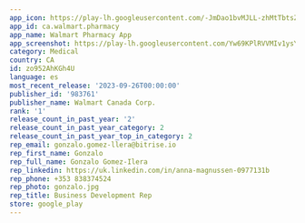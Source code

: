 ```yaml
---
app_icon: https://play-lh.googleusercontent.com/-JmDao1bvMJLL-zhMtTbtsZiba8_wjeUh5OZJ5rZsfKmEf32vU2twW2_Pt-MLygJ14I
app_id: ca.walmart.pharmacy
app_name: Walmart Pharmacy App
app_screenshot: https://play-lh.googleusercontent.com/Yw69KPlRVVMIv1ysYQXIXHhYi2mKAS_T74BDLPnJu-yTLInNXtTiB1kSpUByhvDBAYo-
category: Medical
country: CA
id: zo952AhKGh4U
language: es
most_recent_release: '2023-09-26T00:00:00'
publisher_id: '983761'
publisher_name: Walmart Canada Corp.
rank: '1'
release_count_in_past_year: '2'
release_count_in_past_year_category: 2
release_count_in_past_year_top_in_category: 2
rep_email: gonzalo.gomez-llera@bitrise.io
rep_first_name: Gonzalo
rep_full_name: Gonzalo Gomez-Ilera
rep_linkedin: https://uk.linkedin.com/in/anna-magnussen-0977131b
rep_phone: +353 838374524
rep_photo: gonzalo.jpg
rep_title: Business Development Rep
store: google_play
---
```

